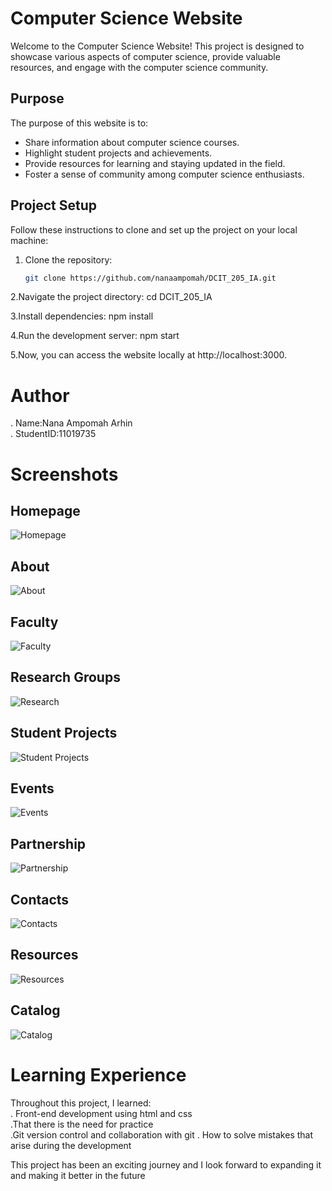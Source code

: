 # Computer Science Website

Welcome to the Computer Science Website! This project is designed to showcase various aspects of computer science, provide valuable resources, and engage with the computer science community.

## Purpose

The purpose of this website is to:

- Share information about computer science courses.
- Highlight student projects and achievements.
- Provide resources for learning and staying updated in the field.
- Foster a sense of community among computer science enthusiasts.

## Project Setup

Follow these instructions to clone and set up the project on your local machine:

1. Clone the repository:
   ```bash
   git clone https://github.com/nanaampomah/DCIT_205_IA.git

2.Navigate the project directory: cd DCIT_205_IA  
 
3.Install dependencies:  npm install  
  
4.Run the development server:  npm start
   
5.Now, you can access the website locally at http://localhost:3000.

# Author
. Name:Nana Ampomah Arhin  
. StudentID:11019735

# Screenshots

## Homepage
![Homepage](screenshots/FireShot%20Capture%20001%20-%20Homepage%20-%20127.0.0.1.png)  

## About
![About](screenshots/FireShot%20Capture%20002%20-%20About%20Us%20-%20127.0.0.1.png)  

## Faculty
![Faculty](screenshots/FireShot%20Capture%20003%20-%20Faculty%20-%20127.0.0.1.png)  

## Research Groups  
![Research](screenshots/FireShot%20Capture%20004%20-%20Research%20-%20127.0.0.1.png)  

## Student Projects
![Student Projects](screenshots/FireShot%20Capture%20010%20-%20Student%20Projects%20-%20127.0.0.1.png)

## Events
![Events](screenshots/FireShot%20Capture%20007%20-%20Events%20-%20127.0.0.1.png)

## Partnership
![Partnership](screenshots/FireShot%20Capture%20009%20-%20PARTNERSHIP%20-%20127.0.0.1.png)

## Contacts
![Contacts](screenshots/FireShot%20Capture%20008%20-%20Contact%20Us%20-%20127.0.0.1.png)

## Resources
![Resources](screenshots/FireShot%20Capture%20006%20-%20Resources%20-%20127.0.0.1.png)

## Catalog  
![Catalog](screenshots/FireShot%20Capture%20005%20-%20Catalogue%20-%20127.0.0.1.png)

# Learning Experience
Throughout this project, I learned:  
. Front-end development using html and css  
.That there is the need for practice  
.Git version control and collaboration with git
. How to solve mistakes that arise during the development

This project has been an exciting journey and I look forward to expanding it and making it better in the future

